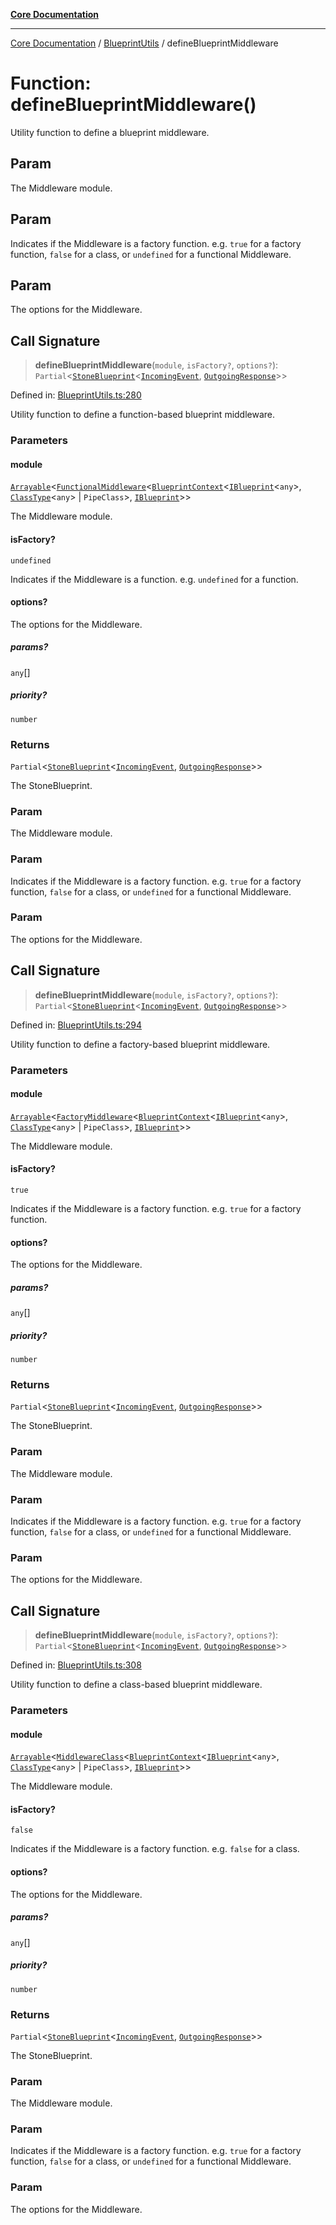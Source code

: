 [**Core Documentation**](../../README.md)

***

[Core Documentation](../../README.md) / [BlueprintUtils](../README.md) / defineBlueprintMiddleware

# Function: defineBlueprintMiddleware()

Utility function to define a blueprint middleware.

## Param

The Middleware module.

## Param

Indicates if the Middleware is a factory function. e.g. `true` for a factory function, `false` for a class, or `undefined` for a functional Middleware.

## Param

The options for the Middleware.

## Call Signature

> **defineBlueprintMiddleware**(`module`, `isFactory?`, `options?`): `Partial`\<[`StoneBlueprint`](../../options/StoneBlueprint/interfaces/StoneBlueprint.md)\<[`IncomingEvent`](../../events/IncomingEvent/classes/IncomingEvent.md), [`OutgoingResponse`](../../events/OutgoingResponse/classes/OutgoingResponse.md)\>\>

Defined in: [BlueprintUtils.ts:280](https://github.com/stonemjs/core/blob/e2200da501349da1fec304d821c002bb6d055b61/src/BlueprintUtils.ts#L280)

Utility function to define a function-based blueprint middleware.

### Parameters

#### module

[`Arrayable`](../../declarations/type-aliases/Arrayable.md)\<[`FunctionalMiddleware`](../../declarations/type-aliases/FunctionalMiddleware.md)\<[`BlueprintContext`](../../declarations/interfaces/BlueprintContext.md)\<[`IBlueprint`](../../declarations/type-aliases/IBlueprint.md)\<`any`\>, [`ClassType`](../../declarations/type-aliases/ClassType.md)\<`any`\> \| `PipeClass`\>, [`IBlueprint`](../../declarations/type-aliases/IBlueprint.md)\>\>

The Middleware module.

#### isFactory?

`undefined`

Indicates if the Middleware is a function. e.g. `undefined` for a function.

#### options?

The options for the Middleware.

##### params?

`any`[]

##### priority?

`number`

### Returns

`Partial`\<[`StoneBlueprint`](../../options/StoneBlueprint/interfaces/StoneBlueprint.md)\<[`IncomingEvent`](../../events/IncomingEvent/classes/IncomingEvent.md), [`OutgoingResponse`](../../events/OutgoingResponse/classes/OutgoingResponse.md)\>\>

The StoneBlueprint.

### Param

The Middleware module.

### Param

Indicates if the Middleware is a factory function. e.g. `true` for a factory function, `false` for a class, or `undefined` for a functional Middleware.

### Param

The options for the Middleware.

## Call Signature

> **defineBlueprintMiddleware**(`module`, `isFactory?`, `options?`): `Partial`\<[`StoneBlueprint`](../../options/StoneBlueprint/interfaces/StoneBlueprint.md)\<[`IncomingEvent`](../../events/IncomingEvent/classes/IncomingEvent.md), [`OutgoingResponse`](../../events/OutgoingResponse/classes/OutgoingResponse.md)\>\>

Defined in: [BlueprintUtils.ts:294](https://github.com/stonemjs/core/blob/e2200da501349da1fec304d821c002bb6d055b61/src/BlueprintUtils.ts#L294)

Utility function to define a factory-based blueprint middleware.

### Parameters

#### module

[`Arrayable`](../../declarations/type-aliases/Arrayable.md)\<[`FactoryMiddleware`](../../declarations/type-aliases/FactoryMiddleware.md)\<[`BlueprintContext`](../../declarations/interfaces/BlueprintContext.md)\<[`IBlueprint`](../../declarations/type-aliases/IBlueprint.md)\<`any`\>, [`ClassType`](../../declarations/type-aliases/ClassType.md)\<`any`\> \| `PipeClass`\>, [`IBlueprint`](../../declarations/type-aliases/IBlueprint.md)\>\>

The Middleware module.

#### isFactory?

`true`

Indicates if the Middleware is a factory function. e.g. `true` for a factory function.

#### options?

The options for the Middleware.

##### params?

`any`[]

##### priority?

`number`

### Returns

`Partial`\<[`StoneBlueprint`](../../options/StoneBlueprint/interfaces/StoneBlueprint.md)\<[`IncomingEvent`](../../events/IncomingEvent/classes/IncomingEvent.md), [`OutgoingResponse`](../../events/OutgoingResponse/classes/OutgoingResponse.md)\>\>

The StoneBlueprint.

### Param

The Middleware module.

### Param

Indicates if the Middleware is a factory function. e.g. `true` for a factory function, `false` for a class, or `undefined` for a functional Middleware.

### Param

The options for the Middleware.

## Call Signature

> **defineBlueprintMiddleware**(`module`, `isFactory?`, `options?`): `Partial`\<[`StoneBlueprint`](../../options/StoneBlueprint/interfaces/StoneBlueprint.md)\<[`IncomingEvent`](../../events/IncomingEvent/classes/IncomingEvent.md), [`OutgoingResponse`](../../events/OutgoingResponse/classes/OutgoingResponse.md)\>\>

Defined in: [BlueprintUtils.ts:308](https://github.com/stonemjs/core/blob/e2200da501349da1fec304d821c002bb6d055b61/src/BlueprintUtils.ts#L308)

Utility function to define a class-based blueprint middleware.

### Parameters

#### module

[`Arrayable`](../../declarations/type-aliases/Arrayable.md)\<[`MiddlewareClass`](../../declarations/type-aliases/MiddlewareClass.md)\<[`BlueprintContext`](../../declarations/interfaces/BlueprintContext.md)\<[`IBlueprint`](../../declarations/type-aliases/IBlueprint.md)\<`any`\>, [`ClassType`](../../declarations/type-aliases/ClassType.md)\<`any`\> \| `PipeClass`\>, [`IBlueprint`](../../declarations/type-aliases/IBlueprint.md)\>\>

The Middleware module.

#### isFactory?

`false`

Indicates if the Middleware is a factory function. e.g. `false` for a class.

#### options?

The options for the Middleware.

##### params?

`any`[]

##### priority?

`number`

### Returns

`Partial`\<[`StoneBlueprint`](../../options/StoneBlueprint/interfaces/StoneBlueprint.md)\<[`IncomingEvent`](../../events/IncomingEvent/classes/IncomingEvent.md), [`OutgoingResponse`](../../events/OutgoingResponse/classes/OutgoingResponse.md)\>\>

The StoneBlueprint.

### Param

The Middleware module.

### Param

Indicates if the Middleware is a factory function. e.g. `true` for a factory function, `false` for a class, or `undefined` for a functional Middleware.

### Param

The options for the Middleware.

